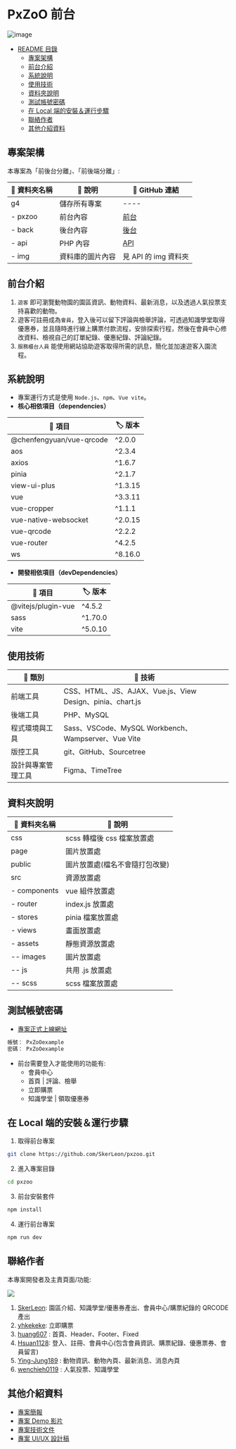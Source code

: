 PxZoO 前台
===

![image](https://hackmd.io/_uploads/HyMALfNpp.png)

- [README 目錄](#pxzoo-前台)
  - [專案架構](#專案架構)
  - [前台介紹](#前台介紹)
  - [系統說明](#系統說明)
  - [使用技術](#使用技術)
  - [資料夾說明](#資料夾說明)
  - [測試帳號密碼](#測試帳號密碼)
  - [在 Local 端的安裝＆運行步驟](#在-local-端的安裝運行步驟)
  - [聯絡作者](#聯絡作者)
  - [其他介紹資料](#其他介紹資料)

## 專案架構
本專案為「前後台分離」、「前後端分離」: 

| :file_folder: 資料夾名稱 | :memo: 說明 | :link: GitHub 連結  |
| -------- | -------------- | ----- |
| g4       | 儲存所有專案     | ----  |
| - pxzoo  | 前台內容        | [前台](https://github.com/SkerLeon/pxzoo)  |
| - back   | 後台內容        | [後台](https://github.com/Hsuan1128/PxZoO-admin)  |
| - api    | PHP 內容       | [API](https://github.com/yhkekeke/PxZoO_API)  |
| - img    | 資料庫的圖片內容 | 見 API 的 img 資料夾  |


## 前台介紹
1. `遊客` 即可瀏覽動物園的園區資訊、動物資料、最新消息，以及透過人氣投票支持喜歡的動物。
2. 遊客可註冊成為`會員`，登入後可以留下評論與檢舉評論，可透過知識學堂取得優惠券，並且隨時進行線上購票付款流程，安排探索行程，然後在會員中心修改資料、檢視自己的訂單紀錄、優惠紀錄、評論紀錄。
3. `服務櫃台人員` 能使用網站協助遊客取得所需的訊息，簡化並加速遊客入園流程。

## 系統說明
* 專案運行方式是使用 `Node.js`、`npm`、`Vue vite`。
* **核心相依項目（dependencies）**

| :pushpin: 項目 | :label:  版本 |
| -------- | -------- |
| @chenfengyuan/vue-qrcode | ^2.0.0 |
| aos | ^2.3.4 |
| axios | ^1.6.7 |
| pinia | ^2.1.7 |
| view-ui-plus | ^1.3.15 |
| vue | ^3.3.11 |
| vue-cropper | ^1.1.1 |
| vue-native-websocket | ^2.0.15 |
| vue-qrcode | ^2.2.2 |
| vue-router | ^4.2.5 |
| ws | ^8.16.0 |


* **開發相依項目（devDependencies）**

| :pushpin: 項目 | :label:  版本 |
| -------- | -------- |
| @vitejs/plugin-vue | ^4.5.2 |
| sass | ^1.70.0 |
| vite | ^5.0.10 |


## 使用技術
| :pushpin: 類別 | :wrench: 技術 |
| ------------- | ------------ |
| 前端工具       | CSS、HTML、JS、AJAX、Vue.js、View Design、pinia、chart.js  |
| 後端工具 | PHP、MySQL |
| 程式環境與工具 | Sass、VSCode、MySQL Workbench、Wampserver、Vue Vite |
| 版控工具 | git、GitHub、Sourcetree |
| 設計與專案管理工具 | Figma、TimeTree |

## 資料夾說明
| :file_folder: 資料夾名稱 | :memo: 說明 |
| -------- | ------------- |
| css     | scss 轉檔後 css 檔案放置處 |
| page     | 圖片放置處    |
| public     | 圖片放置處(檔名不會隨打包改變) |
| src     | 資源放置處     |
| - components | vue 組件放置處 |
| - router | index.js 放置處   |
| - stores | pinia 檔案放置處   |
| - views | 畫面放置處     |
| - assets   | 靜態資源放置處    |
| -- images | 圖片放置處      |
| -- js     | 共用 .js 放置處 |
| -- scss   | scss 檔案放置處 |

## 測試帳號密碼
* [專案正式上線網址](https://tibamef2e.com/chd104/g4/)
```sh
帳號： PxZoOexample
密碼： PxZoOexample
```

* 前台需要登入才能使用的功能有: 
  * 會員中心
  * 首頁 | 評論、檢舉
  * 立即購票
  * 知識學堂 | 領取優惠券

## 在 Local 端的安裝＆運行步驟
1. 取得前台專案
```sh
git clone https://github.com/SkerLeon/pxzoo.git
```

2. 進入專案目錄
```sh
cd pxzoo
```

3. 前台安裝套件
```sh
npm install
```
4. 運行前台專案
```sh
npm run dev
```

## 聯絡作者
本專案開發者及主責頁面/功能:  

<a href="https://github.com/SkerLeon/pxzoo/graphs/contributors">
  <img src="https://contrib.rocks/image?repo=SkerLeon/pxzoo" />
</a>  
  
  
1. [SkerLeon](https://github.com/SkerLeon): 園區介紹、知識學堂/優惠券產出、會員中心/購票紀錄的 QRCODE 產出
2. [yhkekeke](https://github.com/yhkekeke): 立即購票
3. [huang607](https://github.com/huang607) : 首頁、Header、Footer、Fixed
4. [Hsuan1128](https://github.com/Hsuan1128): 登入、註冊、會員中心(包含會員資訊、購票紀錄、優惠票券、會員留言)
5. [Ying-Jung189](https://github.com/Ying-Jung189) : 動物資訊、動物內頁、最新消息、消息內頁
6. [wenchieh0119](https://github.com/wenchieh0119) : 人氣投票、知識學堂

## 其他介紹資料
* [專案簡報](https://docs.google.com/spreadsheets/d/1d7xajKl-_hGmBGOUZ3mqe0n8COaip61Ku1Xc3MEIni4/edit#gid=1055140317&range=E5)
* [專案 Demo 影片](https://www.youtube.com/watch?v=wMNHY-WFYpA&ab_channel=%E7%B7%AF%E8%82%B2TibaMe%E5%B0%B1%E6%A5%AD%E9%A4%8A%E6%88%90%E7%8F%AD)
* [專案技術文件](https://drive.google.com/drive/folders/1dhqDJZqMZtEm1SKmbbDQ95awtH3yeofr)
* [專案 UI/UX 設計稿](https://www.figma.com/file/YCfP69MYr9OBUSBmMqePIr/%E7%B7%AF%E8%82%B2-%7C-%E5%9C%98%E9%AB%94%E5%B0%88%E9%A1%8C-6-PxZoO?type=design&node-id=515%3A9347&mode=design&t=DTzDguwhyjsUlTiD-1)
